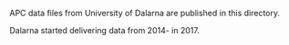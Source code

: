 

APC data files from University of Dalarna are published in this directory.

Dalarna started delivering data from 2014- in 2017.
